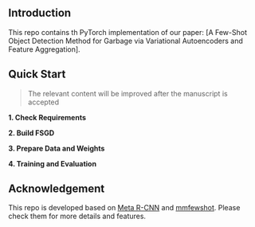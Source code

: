 
## Introduction

This repo contains th PyTorch implementation of our paper:
[A Few-Shot Object Detection Method for Garbage via Variational Autoencoders and Feature Aggregation].


## Quick Start

>The relevant content will be improved after the manuscript is accepted

**1. Check Requirements**


**2. Build FSGD**


**3. Prepare Data and Weights**


**4. Training and Evaluation**





## Acknowledgement
This repo is developed based on [Meta R-CNN](https://github.com/yanxp/MetaR-CNN) and [mmfewshot](https://github.com/open-mmlab/mmfewshot). Please check them for more details and features.

